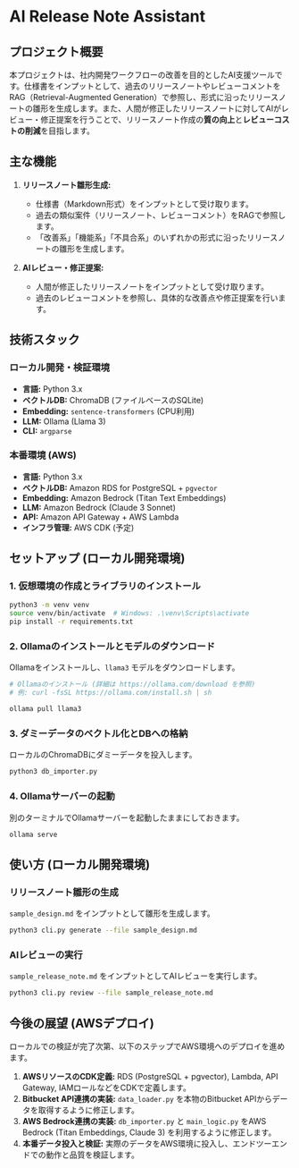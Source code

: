 # AI Release Note Assistant

## プロジェクト概要

本プロジェクトは、社内開発ワークフローの改善を目的としたAI支援ツールです。仕様書をインプットとして、過去のリリースノートやレビューコメントをRAG（Retrieval-Augmented Generation）で参照し、形式に沿ったリリースノートの雛形を生成します。また、人間が修正したリリースノートに対してAIがレビュー・修正提案を行うことで、リリースノート作成の**質の向上**と**レビューコストの削減**を目指します。

## 主な機能

1.  **リリースノート雛形生成:**
    *   仕様書（Markdown形式）をインプットとして受け取ります。
    *   過去の類似案件（リリースノート、レビューコメント）をRAGで参照します。
    *   「改善系」「機能系」「不具合系」のいずれかの形式に沿ったリリースノートの雛形を生成します。

2.  **AIレビュー・修正提案:**
    *   人間が修正したリリースノートをインプットとして受け取ります。
    *   過去のレビューコメントを参照し、具体的な改善点や修正提案を行います。

## 技術スタック

### ローカル開発・検証環境

*   **言語:** Python 3.x
*   **ベクトルDB:** ChromaDB (ファイルベースのSQLite)
*   **Embedding:** `sentence-transformers` (CPU利用)
*   **LLM:** Ollama (Llama 3)
*   **CLI:** `argparse`

### 本番環境 (AWS)

*   **言語:** Python 3.x
*   **ベクトルDB:** Amazon RDS for PostgreSQL + `pgvector`
*   **Embedding:** Amazon Bedrock (Titan Text Embeddings)
*   **LLM:** Amazon Bedrock (Claude 3 Sonnet)
*   **API:** Amazon API Gateway + AWS Lambda
*   **インフラ管理:** AWS CDK (予定)

## セットアップ (ローカル開発環境)

### 1. 仮想環境の作成とライブラリのインストール

```bash
python3 -m venv venv
source venv/bin/activate  # Windows: .\venv\Scripts\activate
pip install -r requirements.txt
```

### 2. Ollamaのインストールとモデルのダウンロード

Ollamaをインストールし、`llama3` モデルをダウンロードします。

```bash
# Ollamaのインストール (詳細は https://ollama.com/download を参照)
# 例: curl -fsSL https://ollama.com/install.sh | sh

ollama pull llama3
```

### 3. ダミーデータのベクトル化とDBへの格納

ローカルのChromaDBにダミーデータを投入します。

```bash
python3 db_importer.py
```

### 4. Ollamaサーバーの起動

別のターミナルでOllamaサーバーを起動したままにしておきます。

```bash
ollama serve
```

## 使い方 (ローカル開発環境)

### リリースノート雛形の生成

`sample_design.md` をインプットとして雛形を生成します。

```bash
python3 cli.py generate --file sample_design.md
```

### AIレビューの実行

`sample_release_note.md` をインプットとしてAIレビューを実行します。

```bash
python3 cli.py review --file sample_release_note.md
```

## 今後の展望 (AWSデプロイ)

ローカルでの検証が完了次第、以下のステップでAWS環境へのデプロイを進めます。

1.  **AWSリソースのCDK定義:** RDS (PostgreSQL + pgvector), Lambda, API Gateway, IAMロールなどをCDKで定義します。
2.  **Bitbucket API連携の実装:** `data_loader.py` を本物のBitbucket APIからデータを取得するように修正します。
3.  **AWS Bedrock連携の実装:** `db_importer.py` と `main_logic.py` をAWS Bedrock (Titan Embeddings, Claude 3) を利用するように修正します。
4.  **本番データ投入と検証:** 実際のデータをAWS環境に投入し、エンドツーエンドでの動作と品質を検証します。

